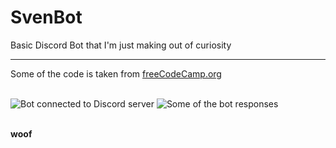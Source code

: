 # SvenBot
Basic Discord Bot that I'm just making out of curiosity
<hr>
<p>Some of the code is taken from <a href="https://www.youtube.com/watch?v=SPTfmiYiuok">freeCodeCamp.org</a></p>
<br> 
<img alt="Bot connected to Discord server" src="https://user-images.githubusercontent.com/91065258/158409291-80f85e68-1787-44ad-bd48-6fa04b9b697b.png">
<img alt="Some of the bot responses" src="https://user-images.githubusercontent.com/91065258/158408755-e76e899a-313e-4cf1-95bd-34e7ed9efce7.png">

<p><br><b>woof</b></p>
